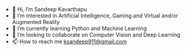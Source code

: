 - 👋 Hi, I’m Sandeep Kavarthapu
- 👀 I’m interested in Artificial Intelligence, Gaming and Virtual and/or Augmented Reality
- 🌱 I’m currently learning Python and Machine Learning
- 💞️ I’m looking to collaborate on Computer Vision and Deep Learning
- 📫 How to reach me ksandeep911@gmail.com

<!---
ksandeep911/ksandeep911 is a ✨ special ✨ repository because its `README.md` (this file) appears on your GitHub profile.
You can click the Preview link to take a look at your changes.
--->
